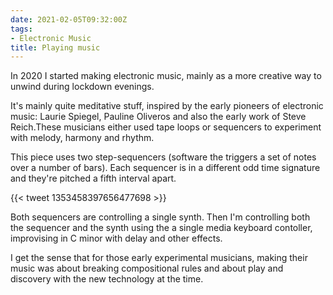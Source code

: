 ```yaml
---
date: 2021-02-05T09:32:00Z
tags:
- Electronic Music
title: Playing music
---
```


In 2020 I started making electronic music, mainly as a more creative way to unwind during lockdown evenings. 

It's mainly quite meditative stuff, inspired by the early pioneers of electronic music: Laurie Spiegel, Pauline Oliveros and also the early work of Steve Reich.These musicians either used tape loops or sequencers to experiment with melody, harmony and rhythm.

This piece uses two step-sequencers (software the triggers a set of notes over a number of bars). Each sequencer is in a different odd time signature and they're pitched a fifth interval apart.

{{< tweet 1353458397656477698 >}}

Both sequencers are controlling a single synth. Then I'm controlling both the sequencer and the synth using the a single media keyboard contoller, improvising in C minor with delay and other effects.

I get the sense that for those early experimental musicians, making their music was about breaking compositional rules and about play and discovery with the new technology at the time.
